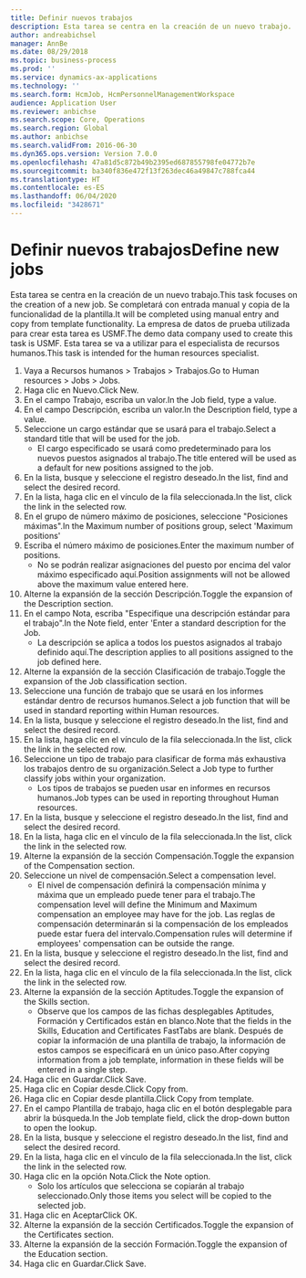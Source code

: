 ```yaml
---
title: Definir nuevos trabajos
description: Esta tarea se centra en la creación de un nuevo trabajo.
author: andreabichsel
manager: AnnBe
ms.date: 08/29/2018
ms.topic: business-process
ms.prod: ''
ms.service: dynamics-ax-applications
ms.technology: ''
ms.search.form: HcmJob, HcmPersonnelManagementWorkspace
audience: Application User
ms.reviewer: anbichse
ms.search.scope: Core, Operations
ms.search.region: Global
ms.author: anbichse
ms.search.validFrom: 2016-06-30
ms.dyn365.ops.version: Version 7.0.0
ms.openlocfilehash: 47a81d5c872b49b2395ed687855798fe04772b7e
ms.sourcegitcommit: ba340f836e472f13f263dec46a49847c788fca44
ms.translationtype: HT
ms.contentlocale: es-ES
ms.lasthandoff: 06/04/2020
ms.locfileid: "3428671"
---
```

# <a name="define-new-jobs"></a><span data-ttu-id="ec809-103">Definir nuevos trabajos</span><span class="sxs-lookup"><span data-stu-id="ec809-103">Define new jobs</span></span>



<span data-ttu-id="ec809-104">Esta tarea se centra en la creación de un nuevo trabajo.</span><span class="sxs-lookup"><span data-stu-id="ec809-104">This task focuses on the creation of a new job.</span></span> <span data-ttu-id="ec809-105">Se completará con entrada manual y copia de la funcionalidad de la plantilla.</span><span class="sxs-lookup"><span data-stu-id="ec809-105">It will be completed using manual entry and copy from template functionality.</span></span> <span data-ttu-id="ec809-106">La empresa de datos de prueba utilizada para crear esta tarea es USMF.</span><span class="sxs-lookup"><span data-stu-id="ec809-106">The demo data company used to create this task is USMF.</span></span> <span data-ttu-id="ec809-107">Esta tarea se va a utilizar para el especialista de recursos humanos.</span><span class="sxs-lookup"><span data-stu-id="ec809-107">This task is intended for the human resources specialist.</span></span>

1. <span data-ttu-id="ec809-108">Vaya a Recursos humanos > Trabajos > Trabajos.</span><span class="sxs-lookup"><span data-stu-id="ec809-108">Go to Human resources > Jobs > Jobs.</span></span>
2. <span data-ttu-id="ec809-109">Haga clic en Nuevo.</span><span class="sxs-lookup"><span data-stu-id="ec809-109">Click New.</span></span>
3. <span data-ttu-id="ec809-110">En el campo Trabajo, escriba un valor.</span><span class="sxs-lookup"><span data-stu-id="ec809-110">In the Job field, type a value.</span></span>
4. <span data-ttu-id="ec809-111">En el campo Descripción, escriba un valor.</span><span class="sxs-lookup"><span data-stu-id="ec809-111">In the Description field, type a value.</span></span>
5. <span data-ttu-id="ec809-112">Seleccione un cargo estándar que se usará para el trabajo.</span><span class="sxs-lookup"><span data-stu-id="ec809-112">Select a standard title that will be used for the job.</span></span> 
    * <span data-ttu-id="ec809-113">El cargo especificado se usará como predeterminado para los nuevos puestos asignados al trabajo.</span><span class="sxs-lookup"><span data-stu-id="ec809-113">The title entered will be used as a default for new positions assigned to the job.</span></span>  
6. <span data-ttu-id="ec809-114">En la lista, busque y seleccione el registro deseado.</span><span class="sxs-lookup"><span data-stu-id="ec809-114">In the list, find and select the desired record.</span></span>
7. <span data-ttu-id="ec809-115">En la lista, haga clic en el vínculo de la fila seleccionada.</span><span class="sxs-lookup"><span data-stu-id="ec809-115">In the list, click the link in the selected row.</span></span>
8. <span data-ttu-id="ec809-116">En el grupo de número máximo de posiciones, seleccione "Posiciones máximas".</span><span class="sxs-lookup"><span data-stu-id="ec809-116">In the Maximum number of positions group, select 'Maximum positions'</span></span>
9. <span data-ttu-id="ec809-117">Escriba el número máximo de posiciones.</span><span class="sxs-lookup"><span data-stu-id="ec809-117">Enter the maximum number of positions.</span></span> 
    * <span data-ttu-id="ec809-118">No se podrán realizar asignaciones del puesto por encima del valor máximo especificado aquí.</span><span class="sxs-lookup"><span data-stu-id="ec809-118">Position assignments will not be allowed above the maximum value entered here.</span></span>  
10. <span data-ttu-id="ec809-119">Alterne la expansión de la sección Descripción.</span><span class="sxs-lookup"><span data-stu-id="ec809-119">Toggle the expansion of the Description section.</span></span>
11. <span data-ttu-id="ec809-120">En el campo Nota, escriba "Especifique una descripción estándar para el trabajo".</span><span class="sxs-lookup"><span data-stu-id="ec809-120">In the Note field, enter 'Enter a standard description for the Job.</span></span>
    * <span data-ttu-id="ec809-121">La descripción se aplica a todos los puestos asignados al trabajo definido aquí.</span><span class="sxs-lookup"><span data-stu-id="ec809-121">The description applies to all positions assigned to the job defined here.</span></span>  
12. <span data-ttu-id="ec809-122">Alterne la expansión de la sección Clasificación de trabajo.</span><span class="sxs-lookup"><span data-stu-id="ec809-122">Toggle the expansion of the Job classification section.</span></span>
13. <span data-ttu-id="ec809-123">Seleccione una función de trabajo que se usará en los informes estándar dentro de recursos humanos.</span><span class="sxs-lookup"><span data-stu-id="ec809-123">Select a job function that will be used in standard reporting within Human resources.</span></span>
14. <span data-ttu-id="ec809-124">En la lista, busque y seleccione el registro deseado.</span><span class="sxs-lookup"><span data-stu-id="ec809-124">In the list, find and select the desired record.</span></span>
15. <span data-ttu-id="ec809-125">En la lista, haga clic en el vínculo de la fila seleccionada.</span><span class="sxs-lookup"><span data-stu-id="ec809-125">In the list, click the link in the selected row.</span></span>
16. <span data-ttu-id="ec809-126">Seleccione un tipo de trabajo para clasificar de forma más exhaustiva los trabajos dentro de su organización.</span><span class="sxs-lookup"><span data-stu-id="ec809-126">Select a Job type to further classify jobs within your organization.</span></span> 
    * <span data-ttu-id="ec809-127">Los tipos de trabajos se pueden usar en informes en recursos humanos.</span><span class="sxs-lookup"><span data-stu-id="ec809-127">Job types can be used in reporting throughout Human resources.</span></span>  
17. <span data-ttu-id="ec809-128">En la lista, busque y seleccione el registro deseado.</span><span class="sxs-lookup"><span data-stu-id="ec809-128">In the list, find and select the desired record.</span></span>
18. <span data-ttu-id="ec809-129">En la lista, haga clic en el vínculo de la fila seleccionada.</span><span class="sxs-lookup"><span data-stu-id="ec809-129">In the list, click the link in the selected row.</span></span>
19. <span data-ttu-id="ec809-130">Alterne la expansión de la sección Compensación.</span><span class="sxs-lookup"><span data-stu-id="ec809-130">Toggle the expansion of the Compensation section.</span></span>
20. <span data-ttu-id="ec809-131">Seleccione un nivel de compensación.</span><span class="sxs-lookup"><span data-stu-id="ec809-131">Select a compensation level.</span></span>
    * <span data-ttu-id="ec809-132">El nivel de compensación definirá la compensación mínima y máxima que un empleado puede tener para el trabajo.</span><span class="sxs-lookup"><span data-stu-id="ec809-132">The compensation level will define the Minimum and Maximum compensation an employee may have for the job.</span></span> <span data-ttu-id="ec809-133">Las reglas de compensación determinarán si la compensación de los empleados puede estar fuera del intervalo.</span><span class="sxs-lookup"><span data-stu-id="ec809-133">Compensation rules will determine if employees' compensation can be outside the range.</span></span>  
21. <span data-ttu-id="ec809-134">En la lista, busque y seleccione el registro deseado.</span><span class="sxs-lookup"><span data-stu-id="ec809-134">In the list, find and select the desired record.</span></span>
22. <span data-ttu-id="ec809-135">En la lista, haga clic en el vínculo de la fila seleccionada.</span><span class="sxs-lookup"><span data-stu-id="ec809-135">In the list, click the link in the selected row.</span></span>
23. <span data-ttu-id="ec809-136">Alterne la expansión de la sección Aptitudes.</span><span class="sxs-lookup"><span data-stu-id="ec809-136">Toggle the expansion of the Skills section.</span></span>
    * <span data-ttu-id="ec809-137">Observe que los campos de las fichas desplegables Aptitudes, Formación y Certificados están en blanco.</span><span class="sxs-lookup"><span data-stu-id="ec809-137">Note that the fields in the Skills, Education and Certificates FastTabs are blank.</span></span> <span data-ttu-id="ec809-138">Después de copiar la información de una plantilla de trabajo, la información de estos campos se especificará en un único paso.</span><span class="sxs-lookup"><span data-stu-id="ec809-138">After copying information from a job template, information in these fields will be entered in a single step.</span></span>   
24. <span data-ttu-id="ec809-139">Haga clic en Guardar.</span><span class="sxs-lookup"><span data-stu-id="ec809-139">Click Save.</span></span>
25. <span data-ttu-id="ec809-140">Haga clic en Copiar desde.</span><span class="sxs-lookup"><span data-stu-id="ec809-140">Click Copy from.</span></span>
26. <span data-ttu-id="ec809-141">Haga clic en Copiar desde plantilla.</span><span class="sxs-lookup"><span data-stu-id="ec809-141">Click Copy from template.</span></span>
27. <span data-ttu-id="ec809-142">En el campo Plantilla de trabajo, haga clic en el botón desplegable para abrir la búsqueda.</span><span class="sxs-lookup"><span data-stu-id="ec809-142">In the Job template field, click the drop-down button to open the lookup.</span></span>
28. <span data-ttu-id="ec809-143">En la lista, busque y seleccione el registro deseado.</span><span class="sxs-lookup"><span data-stu-id="ec809-143">In the list, find and select the desired record.</span></span>
29. <span data-ttu-id="ec809-144">En la lista, haga clic en el vínculo de la fila seleccionada.</span><span class="sxs-lookup"><span data-stu-id="ec809-144">In the list, click the link in the selected row.</span></span>
30. <span data-ttu-id="ec809-145">Haga clic en la opción Nota.</span><span class="sxs-lookup"><span data-stu-id="ec809-145">Click the Note option.</span></span>
    * <span data-ttu-id="ec809-146">Solo los artículos que selecciona se copiarán al trabajo seleccionado.</span><span class="sxs-lookup"><span data-stu-id="ec809-146">Only those items you select will be copied to the selected job.</span></span>    
31. <span data-ttu-id="ec809-147">Haga clic en Aceptar</span><span class="sxs-lookup"><span data-stu-id="ec809-147">Click OK.</span></span>
32. <span data-ttu-id="ec809-148">Alterne la expansión de la sección Certificados.</span><span class="sxs-lookup"><span data-stu-id="ec809-148">Toggle the expansion of the Certificates section.</span></span>
33. <span data-ttu-id="ec809-149">Alterne la expansión de la sección Formación.</span><span class="sxs-lookup"><span data-stu-id="ec809-149">Toggle the expansion of the Education section.</span></span>
34. <span data-ttu-id="ec809-150">Haga clic en Guardar.</span><span class="sxs-lookup"><span data-stu-id="ec809-150">Click Save.</span></span>

